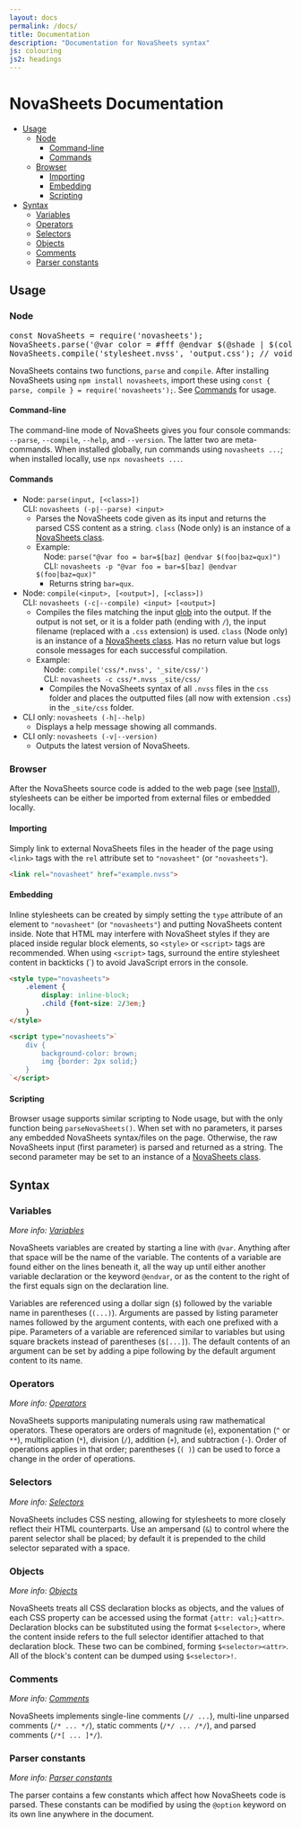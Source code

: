 ```yaml
---
layout: docs
permalink: /docs/
title: Documentation
description: "Documentation for NovaSheets syntax"
js: colouring
js2: headings
---
```

# NovaSheets Documentation <!-- omit in toc -->

<div id="toc"></div>

- [Usage](#usage)
  - [Node](#node)
    - [Command-line](#command-line)
    - [Commands](#commands)
  - [Browser](#browser)
    - [Importing](#importing)
    - [Embedding](#embedding)
    - [Scripting](#scripting)
- [Syntax](#syntax)
  - [Variables](#variables)
  - [Operators](#operators)
  - [Selectors](#selectors)
  - [Objects](#objects)
  - [Comments](#comments)
  - [Parser constants](#parser-constants)

## Usage

### Node

<pre class="code-styles">
<span class="js-keyword">const</span> <span class="js-class">NovaSheets</span> = <span class="js-function">require</span>(<span class="js-string">'novasheets'</span>);
<span class="js-class">NovaSheets</span>.<span class="js-function">parse</span>(<span class="js-string">'@var color = #fff @endvar $(@shade | $(color) | 50% )'</span>); <span class="comment">// "#7f7f7f"</span>
<span class="js-class">NovaSheets</span>.<span class="js-function">compile</span>(<span class="js-string">'stylesheet.nvss'</span>, <span class="js-string">'output.css'</span>); <span class="comment">// void</span>
</pre>

NovaSheets contains two functions, `parse` and `compile`.
After installing NovaSheets using `npm install novasheets`, import these using `const { parse, compile } = require('novasheets');`.
See [Commands](#commands) for usage.

#### Command-line

The command-line mode of NovaSheets gives you four console commands: `--parse`, `--compile`, `--help`, and `--version`.
The latter two are meta-commands. When installed globally, run commands using `novasheets ...`; when installed locally, use `npx novasheets ...`.

#### Commands

- Node: `parse(input, [<class>])`<br>
  CLI: `novasheets (-p|--parse) <input>`
  - Parses the NovaSheets code given as its input and returns the parsed CSS content as a string.
    `class` (Node only) is an instance of a [NovaSheets class](/docs/class).
  - Example:<br>
    &emsp;Node: `parse("@var foo = bar=$[baz] @endvar $(foo|baz=qux)")`<br>
    &emsp;CLI: `novasheets -p "@var foo = bar=$[baz] @endvar $(foo|baz=qux)"`
    - Returns string `bar=qux`.
- Node: `compile(<input>, [<output>], [<class>])`<br>
  CLI: `novasheets (-c|--compile) <input> [<output>]`
  - Compiles the files matching the input [glob](https://www.npmjs.com/package/glob#glob-primer) into the output.
    If the output is not set, or it is a folder path (ending with `/`), the input filename (replaced with a `.css` extension) is used.
    `class` (Node only) is an instance of a [NovaSheets class](/docs/class).
    Has no return value but logs console messages for each successful compilation.
  - Example:<br>
    &emsp;Node: `compile('css/*.nvss', '_site/css/')`<br>
    &emsp;CLI: `novasheets -c css/*.nvss _site/css/`
    - Compiles the NovaSheets syntax of all `.nvss` files in the `css` folder and places the outputted files (all now with extension `.css`) in the `_site/css` folder.
- CLI only: `novasheets (-h|--help)`
  - Displays a help message showing all commands.
- CLI only: `novasheets (-v|--version)`
  - Outputs the latest version of NovaSheets.

### Browser

After the NovaSheets source code is added to the web page (see [Install](/install/)), stylesheets can be either be imported from external files or embedded locally.

#### Importing

Simply link to external NovaSheets files in the header of the page using `<link>` tags with the `rel` attribute set to `"novasheet"` (or `"novasheets"`).

```html
<link rel="novasheet" href="example.nvss">
```

#### Embedding

Inline stylesheets can be created by simply setting the `type` attribute of an element to `"novasheet"` (or `"novasheets"`) and putting NovaSheets content inside. Note that HTML may interfere with NovaSheet styles if they are placed inside regular block elements, so `<style>` or `<script>` tags are recommended. When using `<script>` tags, surround the entire stylesheet content in backticks (\`) to avoid JavaScript errors in the console.

```html
<style type="novasheets">
    .element {
		display: inline-block;
    	.child {font-size: 2/3em;}
	}
</style>
```
```html
<script type="novasheets">`
    div {
		background-color: brown;
    	img {border: 2px solid;}
	}
`</script>
```

#### Scripting

Browser usage supports similar scripting to Node usage, but with the only function being `parseNovaSheets()`.
When set with no parameters, it parses any embedded NovaSheets syntax/files on the page.
Otherwise, the raw NovaSheets input (first parameter) is parsed and returned as a string.
The second parameter may be set to an instance of a [NovaSheets class](/docs/class).

## Syntax

### Variables
*More info: [Variables](/docs/variables)*

NovaSheets variables are created by starting a line with `@var`. Anything after that space will be the name of the variable. The contents of a variable are found either on the lines beneath it, all the way up until either another variable declaration or the keyword `@endvar`, or as the content to the right of the first equals sign on the declaration line.

Variables are referenced using a dollar sign (`$`) followed by the variable name in parentheses (`(...)`). Arguments are passed by listing parameter names followed by the argument contents, with each one prefixed with a pipe.
Parameters of a variable are referenced similar to variables but using square brackets instead of parentheses (`$[...]`). The default contents of an argument can be set by adding a pipe following by the default argument content to its name.

### Operators
*More info: [Operators](/docs/operators)*

NovaSheets supports manipulating numerals using raw mathematical operators. These operators are orders of magnitude (`e`), exponentation (`^` or `**`), multiplication (`*`), division (`/`), addition (`+`), and subtraction (`-`). Order of operations applies in that order; parentheses (`( )`) can be used to force a change in the order of operations.

### Selectors
*More info: [Selectors](/docs/selectors)*

NovaSheets includes CSS nesting, allowing for stylesheets to more closely reflect their HTML counterparts. Use an ampersand (`&`) to control where the parent selector shall be placed; by default it is prepended to the child selector separated with a space.

### Objects
*More info: [Objects](/docs/objects)*

NovaSheets treats all CSS declaration blocks as objects, and the values of each CSS property can be accessed using the format `{attr: val;}<attr>`. Declaration blocks can be substituted using the format `$<selector>`, where the content inside refers to the full selector identifier attached to that declaration block. These two can be combined, forming `$<selector><attr>`. All of the block's content can be dumped using `$<selector>!`.

### Comments
*More info: [Comments](/docs/comments)*

NovaSheets implements single-line comments (`// ...`), multi-line unparsed comments (`/* ... */`), static comments (`/*/ ... /*/`), and parsed comments (`/*[ ... ]*/`).

### Parser constants
*More info: [Parser constants](/docs/constants)*

The parser contains a few constants which affect how NovaSheets code is parsed.
These constants can be modified by using the `@option` keyword on its own line anywhere in the document.
